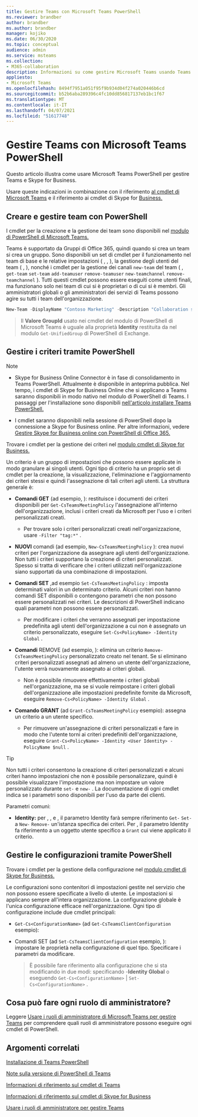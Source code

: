 ```yaml
---
title: Gestire Teams con Microsoft Teams PowerShell
ms.reviewer: brandber
author: brandber
ms.author: brandber
manager: kojiko
ms.date: 06/30/2020
ms.topic: conceptual
audience: admin
ms.service: msteams
ms.collection:
- M365-collaboration
description: Informazioni su come gestire Microsoft Teams usando Teams PowerShell.
appliesto:
- Microsoft Teams
ms.openlocfilehash: 8494f7951a051f95f9b934d04f274a020446b6cd
ms.sourcegitcommit: b52b6aba289396c4fc10dd856817137eb1bc1f67
ms.translationtype: MT
ms.contentlocale: it-IT
ms.lasthandoff: 04/07/2021
ms.locfileid: "51617748"
---
```

# <a name="manage-teams-with-microsoft-teams-powershell"></a>Gestire Teams con Microsoft Teams PowerShell

Questo articolo illustra come usare Microsoft Teams PowerShell per gestire Teams e Skype for Business. 

Usare queste indicazioni in combinazione con il riferimento [al cmdlet di Microsoft Teams](/powershell/teams/?view=teams-ps) e il riferimento ai cmdlet di Skype for [Business.](/powershell/skype/intro?view=skype-ps)

## <a name="create-and-manage-teams-using-powershell"></a>Creare e gestire team con PowerShell

I cmdlet per la creazione e la gestione dei team sono disponibili nel [modulo di PowerShell di Microsoft Teams.](https://www.powershellgallery.com/packages/MicrosoftTeams/)

Teams è supportato da Gruppi di Office 365, quindi quando si crea un team si crea un gruppo. Sono disponibili un set di cmdlet per il funzionamento nel team di base e le relative impostazioni ( , , ), la gestione degli utenti del team ( , ), nonché i cmdlet per la gestione dei canali ``new-team`` del team ( , ``get-team``  ``set-team`` ``add-teamuser`` ``remove-teamuser`` ``new-teamchannel`` ``remove-teamchannel`` ). Tutti questi cmdlet possono essere eseguiti come utenti finali, ma funzionano solo nei team di cui si è proprietari o di cui si è membri. Gli amministratori globali o gli amministratori dei servizi di Teams possono agire su tutti i team dell'organizzazione.

```powershell
New-Team -DisplayName "Contoso Marketing" -Description "Collaboration space for Contoso's Marketing department"
```

> Il **Valore GroupId** usato nei cmdlet del modulo di PowerShell di Microsoft Teams è uguale alla proprietà **Identity** restituita da nel modulo ``Get-UnifiedGroup`` di PowerShell di Exchange.

## <a name="manage-policies-via-powershell"></a>Gestire i criteri tramite PowerShell

> [!NOTE]
> - Skype for Business Online Connector è in fase di consolidamento in Teams PowerShell. Attualmente è disponibile in anteprima pubblica. Nel tempo, i cmdlet di Skype for Business Online che si applicano a Teams saranno disponibili in modo nativo nel modulo di PowerShell di Teams. I passaggi per l'installazione sono disponibili [nell'articolo installare Teams PowerShell.](teams-powershell-install.md)
>
> - I cmdlet saranno disponibili nella sessione di PowerShell dopo la connessione a Skype for Business online. Per altre informazioni, vedere [Gestire Skype for Business online con PowerShell di Office 365.](/office365/enterprise/powershell/manage-skype-for-business-online-with-office-365-powershell)

Trovare i cmdlet per la gestione dei criteri nel [modulo cmdlet di Skype for Business.](/microsoft-365/enterprise/manage-skype-for-business-online-with-microsoft-365-powershell)

Un criterio è un gruppo di impostazioni che possono essere applicate in modo granulare ai singoli utenti. Ogni tipo di criterio ha un proprio set di cmdlet per la creazione, la visualizzazione, l'eliminazione e l'aggiornamento dei criteri stessi e quindi l'assegnazione di tali criteri agli utenti. La struttura generale è:

- **Comandi GET** (ad esempio, ): restituisce i documenti dei criteri disponibili per ``Get-CsTeamsMeetingPolicy`` l'assegnazione all'interno dell'organizzazione, inclusi i criteri creati da Microsoft per l'uso e i criteri personalizzati creati.
   - Per trovare solo i criteri personalizzati creati nell'organizzazione, usare ``-Filter "tag:*"`` .

- **NUOVI** comandi (ad esempio, ``New-CsTeamsMeetingPolicy`` ): crea nuovi criteri per l'organizzazione da assegnare agli utenti dell'organizzazione. Non tutti i criteri supportano la creazione di criteri personalizzati. Spesso si tratta di verificare che i criteri utilizzati nell'organizzazione siano supportati da una combinazione di impostazioni.

- **Comandi SET** ,ad esempio ``Set-CsTeamsMeetingPolicy`` : imposta determinati valori in un determinato criterio. Alcuni criteri non hanno comandi SET disponibili o contengono parametri che non possono essere personalizzati nei criteri. Le descrizioni di PowerShell indicano quali parametri non possono essere personalizzati. 
   - Per modificare i criteri che verranno assegnati per impostazione predefinita agli utenti dell'organizzazione a cui non è assegnato un criterio personalizzato, eseguire ``Set-Cs<PolicyName> -Identity Global`` .

- **Comandi** REMOVE (ad esempio, ): elimina un criterio ``Remove-CsTeamsMeetingPolicy`` personalizzato creato nel tenant. Se si eliminano criteri personalizzati assegnati ad almeno un utente dell'organizzazione, l'utente verrà nuovamente assegnato ai criteri globali.
   - Non è possibile rimuovere effettivamente i criteri globali nell'organizzazione, ma se si vuole reimpostare i criteri globali dell'organizzazione alle impostazioni predefinite fornite da Microsoft, eseguire ``Remove-Cs<PolicyName> -Identity Global`` .

- **Comando GRANT** (ad ``Grant-CsTeamsMeetingPolicy`` esempio): assegna un criterio a un utente specifico.
   - Per rimuovere un'assegnazione di criteri personalizzati e fare in modo che l'utente torni ai criteri predefiniti dell'organizzazione, eseguire ``Grant-Cs<PolicyName> -Identity <User Identity> -PolicyName $null`` .

> [!TIP]
> Non tutti i criteri consentono la creazione di criteri personalizzati e alcuni criteri hanno impostazioni che non è possibile personalizzare, quindi è possibile visualizzare l'impostazione ma non impostare un valore personalizzato durante ``set-`` e ``new-`` . La documentazione di ogni cmdlet indica se i parametri sono disponibili per l'uso da parte dei clienti.

Parametri comuni:

- **Identity:** per , , e , il parametro Identity farà sempre riferimento ``Get-`` ``Set-`` a ``New-`` ``Remove-`` un'istanza specifica dei criteri.  Per , il parametro Identity fa riferimento a un oggetto utente specifico a ``Grant`` cui viene applicato il criterio. 

## <a name="manage-configurations-via-powershell"></a>Gestire le configurazioni tramite PowerShell

Trovare i cmdlet per la gestione della configurazione nel [modulo cmdlet di Skype for Business.](/microsoft-365/enterprise/manage-skype-for-business-online-with-microsoft-365-powershell)

Le configurazioni sono contenitori di impostazioni gestite nel servizio che non possono essere specificate a livello di utente. Le impostazioni si applicano sempre all'intera organizzazione. La configurazione globale è l'unica configurazione efficace nell'organizzazione. Ogni tipo di configurazione include due cmdlet principali:

- ``Get-Cs<ConfigurationName>`` (ad ``Get-CsTeamsClientConfiguration`` esempio):

- Comandi SET (ad ``Set-CsTeamsClientConfiguration`` esempio, ): impostare le proprietà nella configurazione di quel tipo. Specificare i parametri da modificare.
   > È possibile fare riferimento alla configurazione che si sta modificando in due modi: specificando -**Identity Global** o eseguendo ``Get-Cs<ConfigurationName>``  |  ``Set-Cs<ConfigurationName>`` .

## <a name="what-can-each-admin-role-do"></a>Cosa può fare ogni ruolo di amministratore?

Leggere [Usare i ruoli di amministratore di Microsoft Teams per gestire Teams](using-admin-roles.md) per comprendere quali ruoli di amministratore possono eseguire ogni cmdlet di PowerShell.

## <a name="related-topics"></a>Argomenti correlati

[Installazione di Teams PowerShell](teams-powershell-install.md)

[Note sulla versione di PowerShell di Teams](teams-powershell-release-notes.md)

[Informazioni di riferimento sul cmdlet di Teams](/powershell/teams/?view=teams-ps)

[Informazioni di riferimento sul cmdlet di Skype for Business](/powershell/skype/intro?view=skype-ps)

[Usare i ruoli di amministratore per gestire Teams](using-admin-roles.md)